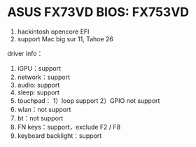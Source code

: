 # ASUS FX73VD BIOS: FX753VD 
1. hackintosh opencore EFI
2. support Mac big sur 11, Tahoe 26

driver info：
1. iGPU：support
2. network：support
3. audio: support
4. sleep: support
5. touchpad：
    1）loop support
    2）GPIO not support
6. wlan：not support
7. bt：not support
8. FN keys：support，exclude F2 / F8
9. keyboard backlight：support

